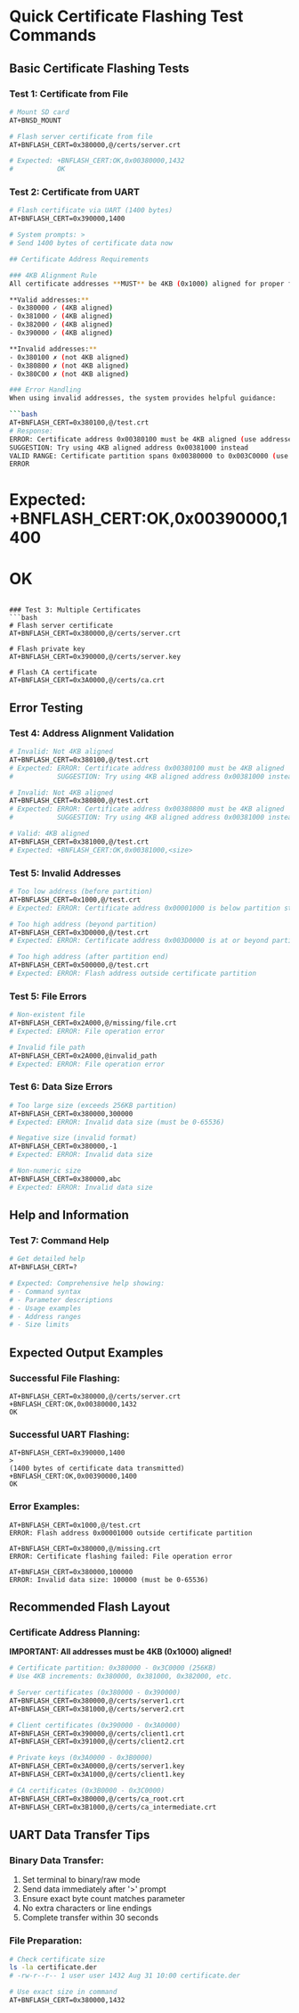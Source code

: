 # Quick Certificate Flashing Test Commands

## Basic Certificate Flashing Tests

### Test 1: Certificate from File
```bash
# Mount SD card
AT+BNSD_MOUNT

# Flash server certificate from file
AT+BNFLASH_CERT=0x380000,@/certs/server.crt

# Expected: +BNFLASH_CERT:OK,0x00380000,1432
#           OK
```

### Test 2: Certificate from UART
```bash
# Flash certificate via UART (1400 bytes)
AT+BNFLASH_CERT=0x390000,1400

# System prompts: >
# Send 1400 bytes of certificate data now

## Certificate Address Requirements

### 4KB Alignment Rule
All certificate addresses **MUST** be 4KB (0x1000) aligned for proper flash operation.

**Valid addresses:**
- 0x380000 ✓ (4KB aligned)
- 0x381000 ✓ (4KB aligned) 
- 0x382000 ✓ (4KB aligned)
- 0x390000 ✓ (4KB aligned)

**Invalid addresses:**
- 0x380100 ✗ (not 4KB aligned)
- 0x380800 ✗ (not 4KB aligned)
- 0x380C00 ✗ (not 4KB aligned)

### Error Handling
When using invalid addresses, the system provides helpful guidance:

```bash
AT+BNFLASH_CERT=0x380100,@/test.crt
# Response:
ERROR: Certificate address 0x00380100 must be 4KB aligned (use addresses like 0x380000, 0x381000, 0x382000, etc.)
SUGGESTION: Try using 4KB aligned address 0x00381000 instead
VALID RANGE: Certificate partition spans 0x00380000 to 0x003C0000 (use 4KB aligned addresses)
ERROR
```

# Expected: +BNFLASH_CERT:OK,0x00390000,1400
#           OK
```

### Test 3: Multiple Certificates
```bash
# Flash server certificate
AT+BNFLASH_CERT=0x380000,@/certs/server.crt

# Flash private key  
AT+BNFLASH_CERT=0x390000,@/certs/server.key

# Flash CA certificate
AT+BNFLASH_CERT=0x3A0000,@/certs/ca.crt
```

## Error Testing

### Test 4: Address Alignment Validation
```bash
# Invalid: Not 4KB aligned
AT+BNFLASH_CERT=0x380100,@/test.crt
# Expected: ERROR: Certificate address 0x00380100 must be 4KB aligned
#           SUGGESTION: Try using 4KB aligned address 0x00381000 instead

# Invalid: Not 4KB aligned
AT+BNFLASH_CERT=0x380800,@/test.crt
# Expected: ERROR: Certificate address 0x00380800 must be 4KB aligned
#           SUGGESTION: Try using 4KB aligned address 0x00381000 instead

# Valid: 4KB aligned
AT+BNFLASH_CERT=0x381000,@/test.crt
# Expected: +BNFLASH_CERT:OK,0x00381000,<size>
```

### Test 5: Invalid Addresses
```bash
# Too low address (before partition)
AT+BNFLASH_CERT=0x1000,@/test.crt
# Expected: ERROR: Certificate address 0x00001000 is below partition start 0x00380000

# Too high address (beyond partition)
AT+BNFLASH_CERT=0x3D0000,@/test.crt
# Expected: ERROR: Certificate address 0x003D0000 is at or beyond partition end 0x003C0000

# Too high address (after partition end)
AT+BNFLASH_CERT=0x500000,@/test.crt
# Expected: ERROR: Flash address outside certificate partition
```

### Test 5: File Errors
```bash
# Non-existent file
AT+BNFLASH_CERT=0x2A000,@/missing/file.crt
# Expected: ERROR: File operation error

# Invalid file path
AT+BNFLASH_CERT=0x2A000,@invalid_path
# Expected: ERROR: File operation error
```

### Test 6: Data Size Errors
```bash
# Too large size (exceeds 256KB partition)
AT+BNFLASH_CERT=0x380000,300000
# Expected: ERROR: Invalid data size (must be 0-65536)

# Negative size (invalid format)
AT+BNFLASH_CERT=0x380000,-1
# Expected: ERROR: Invalid data size

# Non-numeric size
AT+BNFLASH_CERT=0x380000,abc
# Expected: ERROR: Invalid data size
```

## Help and Information

### Test 7: Command Help
```bash
# Get detailed help
AT+BNFLASH_CERT=?

# Expected: Comprehensive help showing:
# - Command syntax
# - Parameter descriptions
# - Usage examples
# - Address ranges
# - Size limits
```

## Expected Output Examples

### Successful File Flashing:
```
AT+BNFLASH_CERT=0x380000,@/certs/server.crt
+BNFLASH_CERT:OK,0x00380000,1432
OK
```

### Successful UART Flashing:
```
AT+BNFLASH_CERT=0x390000,1400
>
(1400 bytes of certificate data transmitted)
+BNFLASH_CERT:OK,0x00390000,1400
OK
```

### Error Examples:
```
AT+BNFLASH_CERT=0x1000,@/test.crt
ERROR: Flash address 0x00001000 outside certificate partition

AT+BNFLASH_CERT=0x380000,@/missing.crt  
ERROR: Certificate flashing failed: File operation error

AT+BNFLASH_CERT=0x380000,100000
ERROR: Invalid data size: 100000 (must be 0-65536)
```

## Recommended Flash Layout

### Certificate Address Planning:

**IMPORTANT: All addresses must be 4KB (0x1000) aligned!**

```bash
# Certificate partition: 0x380000 - 0x3C0000 (256KB)
# Use 4KB increments: 0x380000, 0x381000, 0x382000, etc.

# Server certificates (0x380000 - 0x390000)
AT+BNFLASH_CERT=0x380000,@/certs/server1.crt
AT+BNFLASH_CERT=0x381000,@/certs/server2.crt

# Client certificates (0x390000 - 0x3A0000)  
AT+BNFLASH_CERT=0x390000,@/certs/client1.crt
AT+BNFLASH_CERT=0x391000,@/certs/client2.crt

# Private keys (0x3A0000 - 0x3B0000)
AT+BNFLASH_CERT=0x3A0000,@/certs/server1.key
AT+BNFLASH_CERT=0x3A1000,@/certs/client1.key

# CA certificates (0x3B0000 - 0x3C0000)
AT+BNFLASH_CERT=0x3B0000,@/certs/ca_root.crt
AT+BNFLASH_CERT=0x3B1000,@/certs/ca_intermediate.crt
```

## UART Data Transfer Tips

### Binary Data Transfer:
1. Set terminal to binary/raw mode
2. Send data immediately after '>' prompt
3. Ensure exact byte count matches parameter
4. No extra characters or line endings
5. Complete transfer within 30 seconds

### File Preparation:
```bash
# Check certificate size
ls -la certificate.der
# -rw-r--r-- 1 user user 1432 Aug 31 10:00 certificate.der

# Use exact size in command
AT+BNFLASH_CERT=0x380000,1432
```

